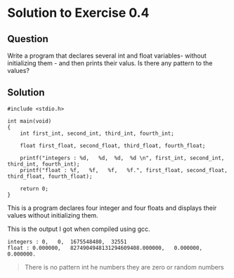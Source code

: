 # Solution to Exercise 0.4

## Question 

Write a program that declares several int and float variables- without initializing them - and then prints their valus. Is there any pattern to the values?

## Solution

```
#include <stdio.h>

int main(void)
{
    int first_int, second_int, third_int, fourth_int;

    float first_float, second_float, third_float, fourth_float;

    printf("integers : %d,   %d,  %d,  %d \n", first_int, second_int, third_int, fourth_int);
    printf("float : %f,   %f,   %f,   %f.", first_float, second_float, third_float, fourth_float);

    return 0;
}
```

This is a program declares four integer and four floats and displays their values without initializing them.

This is the output I got when compiled using gcc.

```
integers : 0,   0,  1675548480,  32551 
float : 0.000000,   8274904948131294609408.000000,   0.000000,   0.000000.
```

> There is no pattern int he numbers they are zero or random numbers

